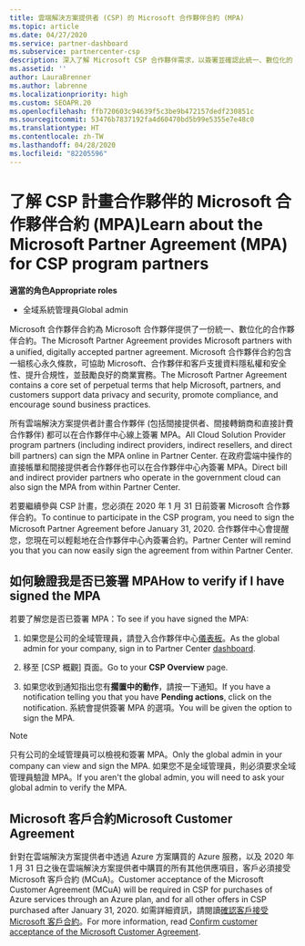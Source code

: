 ```yaml
---
title: 雲端解決方案提供者 (CSP) 的 Microsoft 合作夥伴合約 (MPA)
ms.topic: article
ms.date: 04/27/2020
ms.service: partner-dashboard
ms.subservice: partnercenter-csp
description: 深入了解 Microsoft CSP 合作夥伴需求，以簽署並確認此統一、數位化的 Microsoft 合作夥伴合約 (MPA)。
ms.assetid: ''
author: LauraBrenner
ms.author: labrenne
ms.localizationpriority: high
ms.custom: SEOAPR.20
ms.openlocfilehash: ffb720603c94639f5c3be9b472157dedf230851c
ms.sourcegitcommit: 53476b7837192fa4d60470bd5b99e5355e7e48c0
ms.translationtype: HT
ms.contentlocale: zh-TW
ms.lasthandoff: 04/28/2020
ms.locfileid: "82205596"
---
```

# <a name="learn-about-the-microsoft-partner-agreement-mpa-for-csp-program-partners"></a><span data-ttu-id="19787-103">了解 CSP 計畫合作夥伴的 Microsoft 合作夥伴合約 (MPA)</span><span class="sxs-lookup"><span data-stu-id="19787-103">Learn about the Microsoft Partner Agreement (MPA) for CSP program partners</span></span>

<span data-ttu-id="19787-104">**適當的角色**</span><span class="sxs-lookup"><span data-stu-id="19787-104">**Appropriate roles**</span></span>

- <span data-ttu-id="19787-105">全域系統管理員</span><span class="sxs-lookup"><span data-stu-id="19787-105">Global admin</span></span>

<span data-ttu-id="19787-106">Microsoft 合作夥伴合約為 Microsoft 合作夥伴提供了一份統一、數位化的合作夥伴合約。</span><span class="sxs-lookup"><span data-stu-id="19787-106">The Microsoft Partner Agreement provides Microsoft partners with a unified, digitally accepted partner agreement.</span></span> <span data-ttu-id="19787-107">Microsoft 合作夥伴合約包含一組核心永久條款，可協助 Microsoft、合作夥伴和客戶支援資料隱私權和安全性、提升合規性，並鼓勵良好的商業實務。</span><span class="sxs-lookup"><span data-stu-id="19787-107">The Microsoft Partner Agreement contains a core set of perpetual terms that help Microsoft, partners, and customers support data privacy and security, promote compliance, and encourage sound business practices.</span></span>

<span data-ttu-id="19787-108">所有雲端解決方案提供者計畫合作夥伴 (包括間接提供者、間接轉銷商和直接計費合作夥伴) 都可以在合作夥伴中心線上簽署 MPA。</span><span class="sxs-lookup"><span data-stu-id="19787-108">All Cloud Solution Provider program partners (including indirect providers, indirect resellers, and direct bill partners) can sign the MPA online in Partner Center.</span></span> <span data-ttu-id="19787-109">在政府雲端中操作的直接帳單和間接提供者合作夥伴也可以在合作夥伴中心內簽署 MPA。</span><span class="sxs-lookup"><span data-stu-id="19787-109">Direct bill and indirect provider partners who operate in the government cloud can also sign the MPA from within Partner Center.</span></span>

<span data-ttu-id="19787-110">若要繼續參與 CSP 計畫，您必須在 2020 年 1 月 31 日前簽署 Microsoft 合作夥伴合約。</span><span class="sxs-lookup"><span data-stu-id="19787-110">To continue to participate in the CSP program, you need to sign the Microsoft Partner Agreement before January 31, 2020.</span></span> <span data-ttu-id="19787-111">合作夥伴中心會提醒您，您現在可以輕鬆地在合作夥伴中心內簽署合約。</span><span class="sxs-lookup"><span data-stu-id="19787-111">Partner Center will remind you that you can now easily sign the agreement from within Partner Center.</span></span>

## <a name="how-to-verify-if-i-have-signed-the-mpa"></a><span data-ttu-id="19787-112">如何驗證我是否已簽署 MPA</span><span class="sxs-lookup"><span data-stu-id="19787-112">How to verify if I have signed the MPA</span></span>

<span data-ttu-id="19787-113">若要了解您是否已簽署 MPA：</span><span class="sxs-lookup"><span data-stu-id="19787-113">To see if you have signed the MPA:</span></span>

1. <span data-ttu-id="19787-114">如果您是公司的全域管理員，請登入合作夥伴中心[儀表板](https://partner.microsoft.com/dashboard/home)。</span><span class="sxs-lookup"><span data-stu-id="19787-114">As the global admin for your company, sign in to Partner Center [dashboard](https://partner.microsoft.com/dashboard/home).</span></span>

2. <span data-ttu-id="19787-115">移至 [CSP 概觀]  頁面。</span><span class="sxs-lookup"><span data-stu-id="19787-115">Go to your **CSP Overview** page.</span></span>

3. <span data-ttu-id="19787-116">如果您收到通知指出您有**擱置中的動作**，請按一下通知。</span><span class="sxs-lookup"><span data-stu-id="19787-116">If you have a notification telling you that you have **Pending actions**, click on the notification.</span></span> <span data-ttu-id="19787-117">系統會提供簽署 MPA 的選項。</span><span class="sxs-lookup"><span data-stu-id="19787-117">You will be given the option to sign the MPA.</span></span>

>[!NOTE]
><span data-ttu-id="19787-118">只有公司的全域管理員可以檢視和簽署 MPA。</span><span class="sxs-lookup"><span data-stu-id="19787-118">Only the global admin in your company can view and sign the MPA.</span></span> <span data-ttu-id="19787-119">如果您不是全域管理員，則必須要求全域管理員驗證 MPA。</span><span class="sxs-lookup"><span data-stu-id="19787-119">If you aren't the global admin, you will need to ask your global admin to verify the MPA.</span></span>

## <a name="microsoft-customer-agreement"></a><span data-ttu-id="19787-120">Microsoft 客戶合約</span><span class="sxs-lookup"><span data-stu-id="19787-120">Microsoft Customer Agreement</span></span>

<span data-ttu-id="19787-121">針對在雲端解決方案提供者中透過 Azure 方案購買的 Azure 服務，以及 2020 年 1 月 31 日之後在雲端解決方案提供者中購買的所有其他供應項目，客戶必須接受 Microsoft 客戶合約 (MCuA)。</span><span class="sxs-lookup"><span data-stu-id="19787-121">Customer acceptance of the Microsoft Customer Agreement (MCuA) will be required in CSP for purchases of Azure services through an Azure plan, and for all other offers in CSP purchased after January 31, 2020.</span></span> <span data-ttu-id="19787-122">如需詳細資訊，請閱讀[確認客戶接受 Microsoft 客戶合約](confirm-customer-agreement.md)。</span><span class="sxs-lookup"><span data-stu-id="19787-122">For more information, read [Confirm customer acceptance of the Microsoft Customer Agreement](confirm-customer-agreement.md).</span></span>